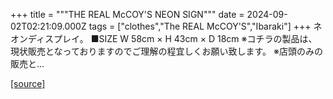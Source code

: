 +++
title = """THE REAL McCOY'S NEON SIGN"""
date = 2024-09-02T02:21:09.000Z
tags = ["clothes","The REAL McCOY'S","Ibaraki"]
+++
ネオンディスプレイ。 ■SIZE W 58cm × H 43cm × D 18cm ※コチラの製品は、現状販売となっておりますのでご理解の程宜しくお願い致します。 ※店頭のみの販売と...

[[source]](https://the-realmccoys.ocnk.net/product/39)
